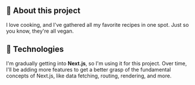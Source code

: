 ## 💜 About this project

I love cooking, and I've gathered all my favorite recipes in one spot. Just so you know, they're all vegan.

## 📯 Technologies

I'm gradually getting into <strong>Next.js</strong>, so I'm using it for this project. Over time, I'll be adding more features to get a better grasp of the fundamental concepts of Next.js, like data fetching, routing, rendering, and more.
